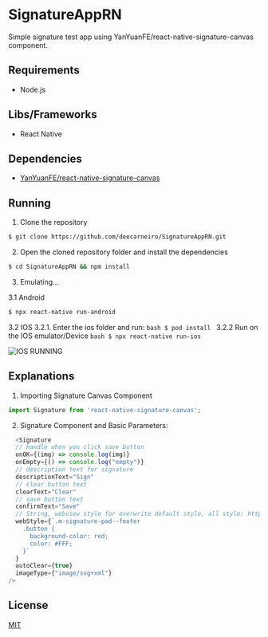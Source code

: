 # SignatureAppRN

Simple signature test app using YanYuanFE/react-native-signature-canvas component.

## Requirements

- Node.js

## Libs/Frameworks

- React Native

## Dependencies

- [YanYuanFE/react-native-signature-canvas](https://github.com/YanYuanFE/react-native-signature-canvas#readme)

## Running

1. Clone the repository
```bash
$ git clone https://github.com/deecarneiro/SignatureAppRN.git
```

2. Open the cloned repository folder and install the dependencies
```bash
$ cd SignatureAppRN && npm install
```

3. Emulating...

  3.1 Android
 ```bash
 $ npx react-native run-android
 ````
  3.2 IOS
    3.2.1. Enter the ios folder and run:
     ```bash
     $ pod install
     ```
    3.2.2 Run on the IOS emulator/Device
    ```bash
     $ npx react-native run-ios
     ```
 
![IOS RUNNING](https://user-images.githubusercontent.com/44411176/114476251-451d8f00-9bd0-11eb-8153-78759c6ba01e.png)  

## Explanations


1. Importing Signature Canvas Component

```javascript
import Signature from 'react-native-signature-canvas';
```

2. Signature Component and Basic Parameters:

```javascript
  <Signature
  // handle when you click save button
  onOK={(img) => console.log(img)}
  onEmpty={() => console.log("empty")}
  // description text for signature
  descriptionText="Sign"
  // clear button text
  clearText="Clear"
  // save button text
  confirmText="Save"
  // String, webview style for overwrite default style, all style: https://github.com/YanYuanFE/react-native-signature-canvas/blob/master/h5/css/signature-pad.css
  webStyle={`.m-signature-pad--footer
    .button {
      background-color: red;
      color: #FFF;
    }`
  }
  autoClear={true}
  imageType={"image/svg+xml"}
/>
```

## License
[MIT](https://choosealicense.com/licenses/mit/)


